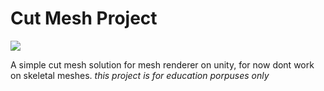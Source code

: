
# Cut Mesh Project
![](https://github.com/hedersonleeh/Cut-mesh/blob/Develop/preview.gif)

A simple cut mesh solution for mesh renderer on unity, for now dont work on skeletal meshes. 
*this project is for education porpuses only*
